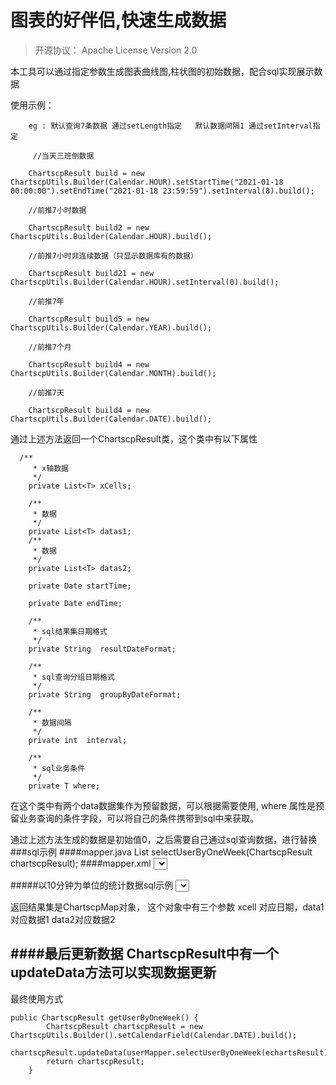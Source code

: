 # 图表的好伴侣,快速生成数据

>开源协议： Apache License Version 2.0
 
 本工具可以通过指定参数生成图表曲线图,柱状图的初始数据，配合sql实现展示数据
  
  使用示例：
   
        eg : 默认查询7条数据 通过setLength指定   默认数据间隔1 通过setInterval指定
   
         //当天三班倒数据
   
        ChartscpResult build = new ChartscpUtils.Builder(Calendar.HOUR).setStartTime("2021-01-18 00:00:00").setEndTime("2021-01-18 23:59:59").setInterval(8).build();
   
        //前推7小时数据
   
        ChartscpResult build2 = new ChartscpUtils.Builder(Calendar.HOUR).build();
   
        //前推7小时非连续数据（只显示数据库有的数据）
   
        ChartscpResult build21 = new ChartscpUtils.Builder(Calendar.HOUR).setInterval(0).build();
   
        //前推7年
   
        ChartscpResult build5 = new ChartscpUtils.Builder(Calendar.YEAR).build();
   
        //前推7个月
   
        ChartscpResult build4 = new ChartscpUtils.Builder(Calendar.MONTH).build();
   
        //前推7天
   
        ChartscpResult build4 = new ChartscpUtils.Builder(Calendar.DATE).build();
        
        
 通过上述方法返回一个ChartscpResult类，这个类中有以下属性
        
      /**
         * x轴数据
         */
        private List<T> xCells;
    
        /**
         * 数据
         */
        private List<T> datas1;
        /**
         * 数据
         */
        private List<T> datas2;
    
        private Date startTime;
    
        private Date endTime;
    
        /**
         * sql结果集日期格式
         */
        private String  resultDateFormat;
    
        /**
         * sql查询分组日期格式
         */
        private String  groupByDateFormat;
    
        /**
         * 数据间隔
         */
        private int  interval;
    
        /**
         * sql业务条件
         */
        private T where;   
    
  在这个类中有两个data数据集作为预留数据，可以根据需要使用, where 属性是预留业务查询的条件字段，可以将自己的条件携带到sql中来获取。
  
  通过上述方法生成的数据是初始值0，之后需要自己通过sql查询数据，进行替换
  ###sql示例
####mapper.java
    List<EchartsMap> selectUserByOneWeek(ChartscpResult chartscpResult);
 ####mapper.xml
       <select id="selectUserByOneWeek" resultType="util.ChartscpMap">    
            select DATE_FORMAT(create_time,#{resultDateFormat}) as xcell ,count(*) as data1 FROM user
            where create_time BETWEEN #{startTime} and #{endTime}
          GROUP BY DATE_FORMAT(create_time,#{groupByDateFormat}) ORDER BY create_time
      </select>
 
#####以10分钟为单位的统计数据sql示例
     <select id="selectUserByOneWeek" resultType="util.ChartscpMap">    
                SELECT DATE_FORMAT(time,#{resultDateFormat}) as xcell ,count(*) as data1
                FROM
                	(SELECT  DATE_FORMAT( concat( date( create_time), ' ', HOUR ( create_time), ':', CEIL( MINUTE ( create_time) / #{interval} ) * #{interval} ), #{groupByDateFormat}  ) AS time 
                	FROM user) a 
                GROUP BY time
          </select>
      
返回结果集是ChartscpMap对象， 这个对象中有三个参数 xcell 对应日期，data1对应数据1 data2对应数据2

####最后更新数据
    ChartscpResult中有一个updateData方法可以实现数据更新
----   
   最终使用方式        
   
    public ChartscpResult getUserByOneWeek() {
            ChartscpResult chartscpResult = new ChartscpUtils.Builder().setCalendarField(Calendar.DATE).build();
            chartscpResult.updateData(userMapper.selectUserByOneWeek(echartsResult));
            return chartscpResult;
        }
